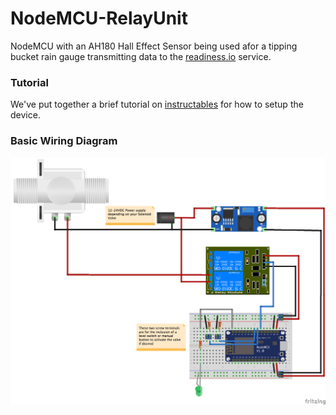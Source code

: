# NodeMCU-RelayUnit

NodeMCU with an AH180 Hall Effect Sensor being used afor a tipping bucket rain gauge transmitting data to the [readiness.io](https://readiness.io/) service.

### Tutorial
We've put together a brief tutorial on [instructables](https://www.instructables.com/id/NodeMCU-Relay-Controlled-Solenoid-Valve/) for how to setup the device.

### Basic Wiring Diagram
![Image or Wiring Diagram](https://github.com/UNSWmir/NodeMCU-RelayUnit/blob/master/RelayUnit_bb.png)
